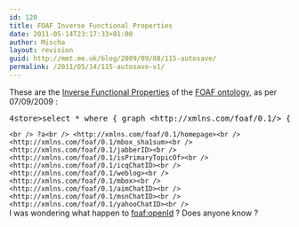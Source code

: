 ```yaml
---
id: 120
title: FOAF Inverse Functional Properties
date: 2011-05-14T23:17:33+01:00
author: Mischa
layout: revision
guid: http://mmt.me.uk/blog/2009/09/08/115-autosave/
permalink: /2011/05/14/115-autosave-v1/
---
```

These are the  [Inverse Functional Properties](http://esw.w3.org/topic/InverseFunctionalProperty) of the [FOAF ontology](http://xmlns.com/foaf/0.1/), as per 07/09/2009 :

<pre class="brush:php">4store&gt;select * where { graph &lt;http://xmlns.com/foaf/0.1/&gt; {?a &lt;http://www.w3.org/1999/02/22-rdf-syntax-ns#type&gt; &lt;http://www.w3.org/2002/07/owl#InverseFunctionalProperty&gt;}}#EOQ
</pre>

`<br />
?a<br />
<http://xmlns.com/foaf/0.1/homepage><br />
<http://xmlns.com/foaf/0.1/mbox_sha1sum><br />
<http://xmlns.com/foaf/0.1/jabberID><br />
<http://xmlns.com/foaf/0.1/isPrimaryTopicOf><br />
<http://xmlns.com/foaf/0.1/icqChatID><br />
<http://xmlns.com/foaf/0.1/weblog><br />
<http://xmlns.com/foaf/0.1/mbox><br />
<http://xmlns.com/foaf/0.1/aimChatID><br />
<http://xmlns.com/foaf/0.1/msnChatID><br />
<http://xmlns.com/foaf/0.1/yahooChatID><br />
`  
I was wondering what happen to [foaf:openId](http://xmlns.com/foaf/0.1/openID) ? Does anyone know ?